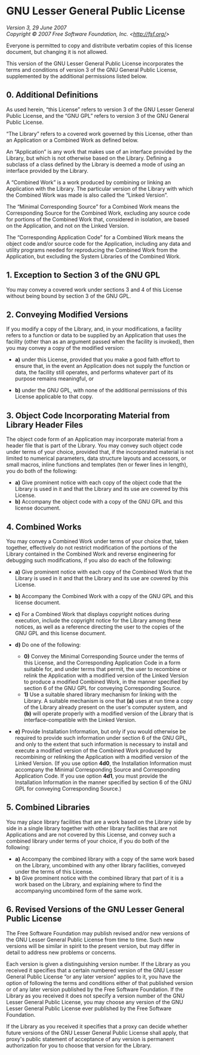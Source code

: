 # GNU Lesser General Public License

_Version 3, 29 June 2007_\
_Copyright © 2007 Free Software Foundation, Inc. &lt;<http://fsf.org/>&gt;_

Everyone is permitted to copy and distribute verbatim copies of this license
document, but changing it is not allowed.

This version of the GNU Lesser General Public License incorporates the terms and
conditions of version 3 of the GNU General Public License, supplemented by the
additional permissions listed below.

## 0. Additional Definitions

As used herein, “this License” refers to version 3 of the GNU Lesser General
Public License, and the “GNU GPL” refers to version 3 of the GNU General Public
License.

“The Library” refers to a covered work governed by this License, other than an
Application or a Combined Work as defined below.

An “Application” is any work that makes use of an interface provided by the
Library, but which is not otherwise based on the Library. Defining a subclass
of a class defined by the Library is deemed a mode of using an interface
provided by the Library.

A “Combined Work” is a work produced by combining or linking an Application with
the Library. The particular version of the Library with which the Combined Work
was made is also called the “Linked Version”.

The “Minimal Corresponding Source” for a Combined Work means the Corresponding
Source for the Combined Work, excluding any source code for portions of the
Combined Work that, considered in isolation, are based on the Application, and
not on the Linked Version.

The “Corresponding Application Code” for a Combined Work means the object code
and/or source code for the Application, including any data and utility programs
needed for reproducing the Combined Work from the Application, but excluding the
System Libraries of the Combined Work.

## 1. Exception to Section 3 of the GNU GPL

You may convey a covered work under sections 3 and 4 of this License without
being bound by section 3 of the GNU GPL.

## 2. Conveying Modified Versions

If you modify a copy of the Library, and, in your modifications, a facility
refers to a function or data to be supplied by an Application that uses the
facility (other than as an argument passed when the facility is invoked), then
you may convey a copy of the modified version:

- **a)** under this License, provided that you make a good faith effort to
  ensure that, in the event an Application does not supply the function or data,
  the facility still operates, and performs whatever part of its purpose remains
  meaningful, or

- **b)** under the GNU GPL, with none of the additional permissions of this
  License applicable to that copy.

## 3. Object Code Incorporating Material from Library Header Files

The object code form of an Application may incorporate material from a header
file that is part of the Library. You may convey such object code under terms of
your choice, provided that, if the incorporated material is not limited to
numerical parameters, data structure layouts and accessors, or small macros,
inline functions and templates (ten or fewer lines in length), you do both of
the following:

- **a)** Give prominent notice with each copy of the object code that the
  Library is used in it and that the Library and its use are covered by this
  License.
- **b)** Accompany the object code with a copy of the GNU GPL and this license
  document.

## 4. Combined Works

You may convey a Combined Work under terms of your choice that, taken together,
effectively do not restrict modification of the portions of the Library
contained in the Combined Work and reverse engineering for debugging such
modifications, if you also do each of the following:

- **a)** Give prominent notice with each copy of the Combined Work that the
  Library is used in it and that the Library and its use are covered by this
  License.

- **b)** Accompany the Combined Work with a copy of the GNU GPL and this license
  document.

- **c)** For a Combined Work that displays copyright notices during execution,
  include the copyright notice for the Library among these notices, as well as a
  reference directing the user to the copies of the GNU GPL and this license
  document.

- **d)** Do one of the following:

  - **0)** Convey the Minimal Corresponding Source under the terms of this
    License, and the Corresponding Application Code in a form suitable for, and
    under terms that permit, the user to recombine or relink the Application
    with a modified version of the Linked Version to produce a modified Combined
    Work, in the manner specified by section 6 of the GNU GPL for conveying
    Corresponding Source.
  - **1)** Use a suitable shared library mechanism for linking with the Library.
    A suitable mechanism is one that **(a)** uses at run time a copy of the
    Library already present on the user's computer system, and **(b)** will
    operate properly with a modified version of the Library that is
    interface-compatible with the Linked Version.

- **e)** Provide Installation Information, but only if you would otherwise be
  required to provide such information under section 6 of the GNU GPL, and only
  to the extent that such information is necessary to install and execute a
  modified version of the Combined Work produced by recombining or relinking the
  Application with a modified version of the Linked Version. (If you use option
  **4d0**, the Installation Information must accompany the Minimal Corresponding
  Source and Corresponding Application Code. If you use option **4d1**, you must
  provide the Installation Information in the manner specified by section 6 of
  the GNU GPL for conveying Corresponding Source.)

## 5. Combined Libraries

You may place library facilities that are a work based on the Library side by
side in a single library together with other library facilities that are not
Applications and are not covered by this License, and convey such a combined
library under terms of your choice, if you do both of the following:

- **a)** Accompany the combined library with a copy of the same work based on
  the Library, uncombined with any other library facilities, conveyed under the
  terms of this License.
- **b)** Give prominent notice with the combined library that part of it is a
  work based on the Library, and explaining where to find the accompanying
  uncombined form of the same work.

## 6. Revised Versions of the GNU Lesser General Public License

The Free Software Foundation may publish revised and/or new versions of the GNU
Lesser General Public License from time to time. Such new versions will be
similar in spirit to the present version, but may differ in detail to address
new problems or concerns.

Each version is given a distinguishing version number. If the Library as you
received it specifies that a certain numbered version of the GNU Lesser General
Public License “or any later version” applies to it, you have the option of
following the terms and conditions either of that published version or of any
later version published by the Free Software Foundation. If the Library as you
received it does not specify a version number of the GNU Lesser General Public
License, you may choose any version of the GNU Lesser General Public License
ever published by the Free Software Foundation.

If the Library as you received it specifies that a proxy can decide whether
future versions of the GNU Lesser General Public License shall apply, that
proxy's public statement of acceptance of any version is permanent authorization
for you to choose that version for the Library.
